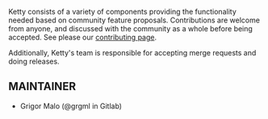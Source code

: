 Ketty consists of a variety of components providing the functionality needed based on community feature proposals. Contributions are welcome from anyone, and discussed with the community as a whole before being accepted. See please our [contributing page](https://gitlab.coko.foundation/ketty/ketty/-/blob/main/CONTRIBUTING.md). 

Additionally, Ketty's team is responsible for accepting merge requests and doing releases. 

## MAINTAINER

- Grigor Malo (@grgml in Gitlab)
